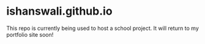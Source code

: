 # ishanswali.github.io

This repo is currently being used to host a school project. It will return to my portfolio site soon!
